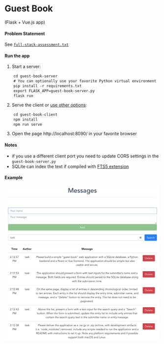# Guest Book

(Flask + Vue.js app)

#### Problem Statement

See [`full-stack-assessment.txt`](./problem/full-stack-assessment.txt)


#### Run the app

  1. Start a server:

```
    cd guest-book-server 
    # You can optionally use your favorite Python virtual environment
    pip install -r requirements.txt
    export FLASK_APP=guest-book-server.py
    flask run
```
    

  2. Serve the client or [use other options](./guest-book-client/README.md):

```
    cd guest-book-client 
    npm install
    npm run serve
```


  3. Open the page http://localhost:8090/ in your favorite browser


#### Notes

 - if you use a different client port you need to update CORS settings in the `guest-book-server.py`
 - SQLite can index the text if compiled with [FTS5 extension](https://sqlite.org/fts5.html) 


#### Example

![](./problem/result_example.png)